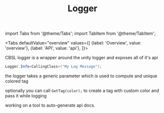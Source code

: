 ﻿---
title: Logger
---

import Tabs from '@theme/Tabs';
import TabItem from '@theme/TabItem';

<Tabs
  defaultValue="overview"
  values={[
    {label: 'Overview', value: 'overview'},
    {label: 'API', value: 'api'},
  ]}>
<TabItem value="overview">

CBSL logger is a wrapper around the unity logger and exposes all of it's api

```csharp
Logger.Info<CallingClass>("My Log Message");
```

the logger takes a generic parameter which is used to compute and unique colored tag

optionally you can call `GetTag(color);` to create a tag with custom color and pass it while logging

</TabItem>
<TabItem value="api">
working on a tool to auto-generate api docs.
</TabItem>
</Tabs>